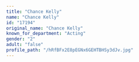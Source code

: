 ```yaml
---
title: "Chance Kelly"
name: "Chance Kelly"
id: "17194"
original_name: "Chance Kelly"
known_for_department: "Acting"
gender: "2"
adult: "false"
profile_path: "/hRfBFx2E8pEGNx6GEHTBHSy3dJv.jpg"
---
```

